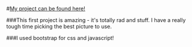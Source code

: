 #[My project can be found here!](p1.dannovember.me)

###This first project is amazing - it's totally rad and stuff. I have a really tough time picking the best picture to use.

###I used bootstrap for css and javascript!
